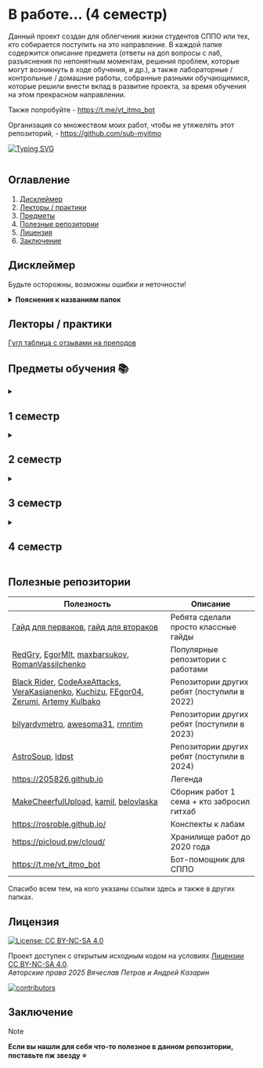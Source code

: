 # В работе... (4 семестр)

Данный проект создан для облегчения жизни студентов СППО или тех, кто собирается поступить на это направление.
В каждой папке содержится описание предмета (ответы на доп вопросы с лаб, разъяснения по непонятным моментам, решения
проблем, которые могут возникнуть в ходе обучения, и др.), а также лабораторные / контрольные / домашние работы,
собранные разными обучающимися, которые решили внести вклад в развитие проекта, за время обучения на этом прекрасном
направлении.

Также попробуйте - https://t.me/vt_itmo_bot

Организация со множеством моих работ, чтобы не утяжелять этот репозиторий, - https://github.com/sub-myitmo

[![Typing SVG](https://readme-typing-svg.herokuapp.com?color=%2336BCF7&width=500&lines=ИТМО+-+институт+тёплых+мужских+отношений)](https://git.io/typing-svg)

<a aria-label="Repo size" href="https://github.com/petrovviacheslav/myitmo">
  <img alt="" src="https://img.shields.io/github/repo-size/petrovviacheslav/myitmo?style=for-the-badge&logo=github">
</a>

## Оглавление

1. [Дисклеймер](#disclaimer)
2. [Лекторы / практики](#teachers)
3. [Предметы](#lessons)
4. [Полезные репозитории](#links)
5. [Лицензия](#license)
6. [Заключение](#conclusion)

## Дисклеймер <a name="disclaimer"></a>

Будьте осторожны, возможны ошибки и неточности!

<details>
<summary><b>Пояснения к названиям папок</b></summary>

- BCS/OPD - ОПД - Основы профессиональной деятельности
- Databases - бд - Базы данных
- Discra-base - Дискретная математика (базовый уровень)
- History - История
- Informatics - Информатика
- Kik - коммуникации и командообразование
- Life_safety - бжд - Безопасность жизнедеятельности
- Linal-base - Линейная алгебра (базовый уровень)
- Matan-base - Математический анализ (базовый уровень)
- Programming - Программирование (на java)
- Web - Веб-программирование
- Physics - Физика
- ProgLangs - япы - Языки программирования
- BMS - Business models of the main sectors of the innovative economy - Бизнес-модели основных секторов инновационной
  экономики
- DGVM_DGMA - Дополнительные главы высшей математики / дополнительные главы мат. анализа
- TFKP - Теория функций комплексного переменного
- ТПВ - Техники публичных выступлений и презентаций
- 1/2/3/... term - 1/2/3/... семестр

В определённый момент я решил выпилить работы по предметам, которые сильно варьируются, поэтому бессмысленных работ по
матану, линалу, тфкп, ... тут нет

</details>

## Лекторы / практики  <a name="teachers"></a>

[Гугл таблица с отзывами на преподов](https://docs.google.com/spreadsheets/d/1TFTOKxqml1agwgo6Vp0Ql6Rgj9f9ciyOqQPF8VvUkJQ/edit#gid=591156939)

## Предметы обучения 📚 <a name="lessons"></a>

<details>
<summary><h2>1 семестр</h2></summary>

| предмет                                              | оценка | балл  | комментарий                                   |
|------------------------------------------------------|--------|-------|-----------------------------------------------|
| [История (ИРНиТ)](./History)                         | 4C     | 83    | обидно лол, надо наверное было на экз сходить |
| [Информатика](./Informatics)                         | 5A     | 92.11 | ПСЖ                                           |
| [Математический анализ (базовый)](./Matan-base)      | 5A     | 93    | С Беспаловым не пиво...                       |
| [Линейная алгебра (базовая)](./Linal-base)           | 5A     | 95.1  | С Поповым полное пиво))                       |
| Английский A2                                        | зачёт  | 76    |                                               |
| Физическая культура                                  | зачёт  | 100   |                                               |
| [Основы профессиональной деятельности](./BCS_or_OPD) | зачёт  | 82    |                                               |
| Программирование                                     | зачёт  | 91    |                                               |
| Дискретная математика (базова)                       | зачёт  | 96    |                                               |

</details>

<details>
<summary><h2>2 семестр</h2></summary>

| предмет                                              | оценка | балл  | комментарий                          |
|------------------------------------------------------|--------|-------|--------------------------------------|
| [Программирование](./Programming)                    | 5A     | 90.01 | жёстко запотел, т.к. проебал автомат |
| [Линейная алгебра (базовая)](./Linal-base)           | 3D     | 69    | менталка важнее стипы                |
| [Математический анализ (базовый)](./Matan-base)      | 3E     | 67    | менталка важнее стипы x2             |
| [Основы профессиональной деятельности](./BCS_or_OPD) | 5A     | ~93   | ну это любовь <3                     |
| [Базы данных](./Databases)                           | 4B     | 85.5  | Афанас...                            |
| [Дискретная математика](./Discra-base)               | 4B     | 89    | нет слов одни эмоции                 |
| Английский A2                                        | зачёт  | 67    |                                      |
| Физическая культура                                  | зачёт  | 100   |                                      |
| [Безопасность жизнедеятельности](./Life-safety)      | зачёт  | 68,4  |                                      |
| [Коммуникации и командообразование](./Kik)           | зачёт  | 76    |                                      |

</details>

<details>
<summary><h2>3 семестр</h2></summary>

| предмет                                                                     | оценка | балл | комментарий                                                                         |
|-----------------------------------------------------------------------------|--------|------|-------------------------------------------------------------------------------------|
| ДГВМ                                                                        | 4C     | 79   | Чилл у исаевой (всё было скатано)                                                   |
| [ТФКП](./TFKP)                                                              | 5A     | 95.5 | не советую Милюшина точно                                                           |
| [Физика](./Physics)                                                         | 4C     | 78   | Сорокина супер, прям вайб, даже без экза поставила 4                                |
| [Веб-программирование](./Web)                                               | 4C     | 78.3 | интересна только 4 лаба, остальное полное дерьмо, система оценивания самая уёбищная |
| [Языки программирования](./ProgLangs)                                       | 5A     | 91   | тот самый антиплагиат))                                                             |
| [Бмс](./BMS)                                                                | 5A     | 94   | ну пойдёт, очередной бесполезный предмет фтми((                                     |
| Английский B1.1                                                             | зачёт  | 73   |                                                                                     |
| Физическая культура                                                         | зачёт  | 100  |                                                                                     |
| [Теория вероятностей](https://github.com/sub-myitmo/gdz-chistyakov-teorver) | зачёт  | 79   |                                                                                     |

</details>

<details>
<summary><h2>4 семестр</h2></summary>

| предмет                                                                             | оценка | балл  | комментарий                                          |
|-------------------------------------------------------------------------------------|--------|-------|------------------------------------------------------|
| [Архитектура компьютера](./Computer-System-Architecture)                            | 4C     | 75    | "все студенты - ленивые дебилы)" ©                   |
| [Алгоритмы и структуры данных](./Algorithms-and-Data-Structures)                    | 4C     | 75    | тотальное пиво, главное не попадитесь на антиплагиат |
| [Основы программной инженерии](./Fundamentals-of-Software-Engineering)              | -      | -     | очень много воды                                     |
| [Физика](./Physics) + [проект](https://github.com/petrovviacheslav/physics-project) | 5A     | 90.43 | чуть постарался и вышло 5                            |
| [Математическая статистика](./Math-stat)                                            | 4C     | 74.5  | лимар просто легенда, хз что ещё сказать             |
| [Вычислительная математика](./Computational-mathematics)                            | зачёт  | 69.5  |                                                      |
| ТПВ                                                                                 | зачёт  | 66    |                                                      |
| [Методы оптимизации](https://github.com/timur1516/methods-of-optimization)          | зачёт  | 73    |                                                      |
| Физическая культура                                                                 | зачёт  | 100   |                                                      |
| Английский B1.1                                                                     | зачёт  | 71    |                                                      |

</details>

## Полезные репозитории <a name="links"></a>

| Полезность                                                                                                                                                                                                                                                                                                                                                                                                                                                 | Описание                                    |
|------------------------------------------------------------------------------------------------------------------------------------------------------------------------------------------------------------------------------------------------------------------------------------------------------------------------------------------------------------------------------------------------------------------------------------------------------------|---------------------------------------------|
| [Гайд для перваков](https://github.com/Imtjl/1st-year-guide), [гайд для втораков](https://github.com/Imtjl/2nd-year-guide)                                                                                                                                                                                                                                                                                                                                 | Ребята сделали просто классные гайды        |
| [RedGry](https://github.com/RedGry/ITMO), [EgorMIt](https://github.com/EgorMIt/ITMO), [maxbarsukov](https://github.com/maxbarsukov/itmo), [RomanVassilchenko](https://github.com/RomanVassilchenko/ITMOProjects)                                                                                                                                                                                                                                           | Популярные репозитории с работами           |
| [Black Rider](https://github.com/eliteSufferer/ITMO_Studies), [CodeAxeAttacks](https://github.com/CodeAxeAttacks/SystemApplicationSoftware-09.03.04-ITMO), [VeraKasianenko](https://github.com/VeraKasianenko/ITMO_Software_engineering), [Kuchizu](https://github.com/Kuchizu/ItmoLabs), [FEgor04](https://github.com/FEgor04/labs), [Zerumi](https://github.com/Zerumi-ITMO-Related), [Artemy Kulbako](https://github.com/testpassword?tab=repositories) | Репозитории других ребят (поступили в 2022) |
| [bilyardvmetro](https://github.com/bilyardvmetro/ITMO-System-Application-Software), [awesoma31](https://github.com/awesoma31/ITMO_Labs), [rmntim](https://github.com/rmntim/ITMO/tree/main)                                                                                                                                                                                                                                                                | Репозитории других ребят (поступили в 2023) |
| [AstroSoup](https://github.com/AstroSoup/ITMO.STUDY), [ldpst](https://github.com/ldpst/itmo)                                                                                                                                                                                                                                                                                                                                                               | Репозитории других ребят (поступили в 2024) |
| https://205826.github.io                                                                                                                                                                                                                                                                                                                                                                                                                                   | Легенда                                     |
| [MakeCheerfulUpload](https://github.com/orgs/MakeCheerfulUpload/repositories), [kamil](https://github.com/pro100kamil/itmo/), [belovlaska](https://github.com/belovlaska/itmo)                                                                                                                                                                                                                                                                             | Сборник работ 1 сема + кто забросил гитхаб  |
| https://rosroble.github.io/                                                                                                                                                                                                                                                                                                                                                                                                                                | Конспекты к лабам                           |
| https://picloud.pw/cloud/                                                                                                                                                                                                                                                                                                                                                                                                                                  | Хранилище работ до 2020 года                |
| https://t.me/vt_itmo_bot                                                                                                                                                                                                                                                                                                                                                                                                                                   | Бот-помощник для СППО                       ||

Спасибо всем тем, на кого указаны ссылки здесь и также в других папках.

## Лицензия <a name="license"></a>

[![License: CC BY-NC-SA 4.0](https://licensebuttons.net/l/by-nc-sa/4.0/80x15.png)](https://creativecommons.org/licenses/by-nc-sa/4.0/)

Проект доступен с открытым исходным кодом на условиях [Лицензии CC BY-NC-SA 4.0](./LICENSE).<br>
*Авторские права 2025 Вячеслав Петров и Андрей Казарин*<br>

<a href="https://github.com/petrovviacheslav/myitmo/graphs/contributors">
  <img alt="contributors" src="https://contrib.rocks/image?repo=petrovviacheslav/myitmo" />
</a><br>

## Заключение <a name="conclusion"></a>

> [!NOTE]
> <b>Если вы нашли для себя что-то полезное в данном репозитории, поставьте пж звезду :star:</b><br>
